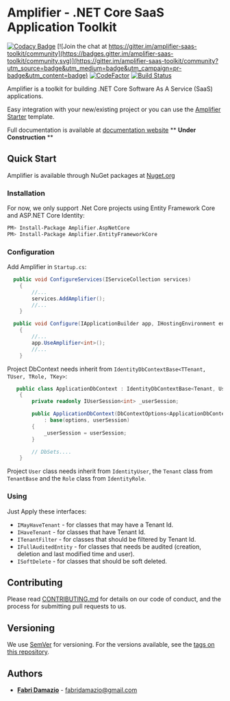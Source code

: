 # Amplifier - .NET Core SaaS Application Toolkit

[![Codacy Badge](https://api.codacy.com/project/badge/Grade/859efffe507c473fbdca2960fe4a73a8)](https://app.codacy.com/app/FabriDamazio/amplifier?utm_source=github.com&utm_medium=referral&utm_content=FabriDamazio/amplifier&utm_campaign=Badge_Grade_Dashboard)
[![Join the chat at https://gitter.im/amplifier-saas-toolkit/community](https://badges.gitter.im/amplifier-saas-toolkit/community.svg)](https://gitter.im/amplifier-saas-toolkit/community?utm_source=badge&utm_medium=badge&utm_campaign=pr-badge&utm_content=badge)
[![CodeFactor](https://www.codefactor.io/repository/github/fabridamazio/amplifier/badge/master)](https://www.codefactor.io/repository/github/fabridamazio/amplifier/overview/master)
[![Build Status](https://travis-ci.com/FabriDamazio/amplifier.svg?branch=master)](https://travis-ci.com/FabriDamazio/amplifier)

Amplifier is a toolkit for building .NET Core Software As A Service (SaaS) applications.

Easy integration with your new/existing project or you can use the [Amplifier Starter](https://github.com/FabriDamazio/amplifier-starter) template.

Full documentation is available at [documentation website](https://fabridamazio.github.io/amplifier/)  ** **Under Construction** **

## Quick Start

Amplifier is available through NuGet packages at [Nuget.org](https://www.nuget.org/)

### Installation

For now, we only support .Net Core projects using Entity Framework Core and ASP.NET Core Identity:

```bash
PM> Install-Package Amplifier.AspNetCore
PM> Install-Package Amplifier.EntityFrameworkCore
```

### Configuration

Add Amplifier in `Startup.cs`:

```csharp
  public void ConfigureServices(IServiceCollection services)
    {
        //...
        services.AddAmplifier();
        //...
    }
```

```csharp
  public void Configure(IApplicationBuilder app, IHostingEnvironment env)
    {
        //...
        app.UseAmplifier<int>();
        //...
    }
```

Project DbContext needs inherit from `IdentityDbContextBase<TTenant, TUser, TRole, TKey>`:

```csharp
   public class ApplicationDbContext : IdentityDbContextBase<Tenant, User, Role, int>
    {
        private readonly IUserSession<int> _userSession;

        public ApplicationDbContext(DbContextOptions<ApplicationDbContext> options, IUserSession<int> userSession)
            : base(options, userSession)
        {
            _userSession = userSession;
        }

        // DbSets....
    }
```

Project `User` class needs inherit from `IdentityUser`, the `Tenant` class from `TenantBase` and the `Role` class from `IdentityRole`.

### Using

Just Apply these interfaces:

- `IMayHaveTenant` - for classes that may have a Tenant Id.
- `IHaveTenant` - for classes that have Tenant Id.
- `ITenantFilter` - for classes that should be filtered by Tenant Id.
- `IFullAuditedEntity` - for classes that needs be audited (creation, deletion and last modified time and user).
- `ISoftDelete` - for classes that should be soft deleted.

## Contributing

Please read [CONTRIBUTING.md](https://github.com/FabriDamazio/amplifier/blob/master/CONTRIBUTING.md) for details on our code of conduct, and the process for submitting pull requests to us.

## Versioning

We use [SemVer](http://semver.org/) for versioning. For the versions available, see the [tags on this repository](https://github.com/FabriDamazio/amplifier/tags).

## Authors

- [**Fabri Damazio**](https://github.com/FabriDamazio) - fabridamazio@gmail.com

